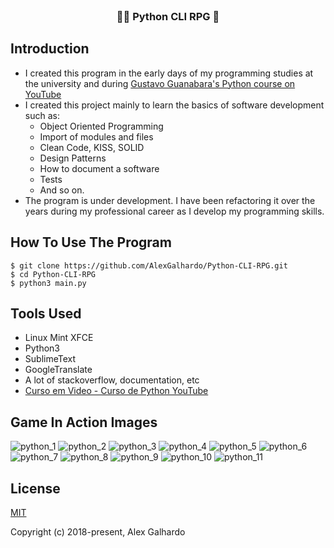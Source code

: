 <br>
<h3 align="center">🧙‍♂️ Python CLI RPG 🥷</h3>


## Introduction
  - I created this program in the early days of my programming studies at the university and during [Gustavo Guanabara's Python course on YouTube](https://www.youtube.com/watch?v=S9uPNppGsGo&ab_channel=CursoemV%C3%ADdeo)
  - I created this project mainly to learn the basics of software development such as:
     - Object Oriented Programming
     - Import of modules and files
     - Clean Code, KISS, SOLID
     - Design Patterns
     - How to document a software
     - Tests
     - And so on.
   - The program is under development. I have been refactoring it over the years during my professional career as I develop my programming skills.

## How To Use The Program

    $ git clone https://github.com/AlexGalhardo/Python-CLI-RPG.git
    $ cd Python-CLI-RPG
    $ python3 main.py

## Tools Used
- Linux Mint XFCE
- Python3
- SublimeText
- GoogleTranslate
- A lot of stackoverflow, documentation, etc 
- [Curso em Video - Curso de Python YouTube](https://www.youtube.com/watch?v=S9uPNppGsGo&ab_channel=CursoemV%C3%ADdeo)

## Game In Action Images 
![python_1](https://user-images.githubusercontent.com/19540357/125547370-d7fc6c16-8911-4249-9ae6-957f47e37354.png)
![python_2](https://user-images.githubusercontent.com/19540357/125547380-d86a033a-6c24-4ab8-80cd-ead35e904fd9.png)
![python_3](https://user-images.githubusercontent.com/19540357/125547381-17db1a68-b68e-462d-a2a8-855eb5e50adc.png)
![python_4](https://user-images.githubusercontent.com/19540357/125547416-71a35e3f-f7f9-46e1-8b3b-4d2e5a342880.png)
![python_5](https://user-images.githubusercontent.com/19540357/125547425-a6c57c53-61b7-44a9-b7f7-06cd7066af34.png)
![python_6](https://user-images.githubusercontent.com/19540357/125547436-47868199-9f89-44f3-be5e-f55b5fe6149c.png)
![python_7](https://user-images.githubusercontent.com/19540357/125547439-10a52699-c7eb-46ae-a95d-b59443e804f1.png)
![python_8](https://user-images.githubusercontent.com/19540357/125547444-03c714e3-030a-4a8e-ac9b-42368853abe1.png)
![python_9](https://user-images.githubusercontent.com/19540357/125547395-e1fe40b0-6175-4015-95b9-47a1426abf6e.png)
![python_10](https://user-images.githubusercontent.com/19540357/125547420-20e3b5aa-5db3-46b9-8bca-9a57fcbda8d9.png)
![python_11](https://user-images.githubusercontent.com/19540357/125547430-b32ed319-9929-4e91-bf74-39aa73d4a844.png)


## License

[MIT](http://opensource.org/licenses/MIT)

Copyright (c) 2018-present, Alex Galhardo